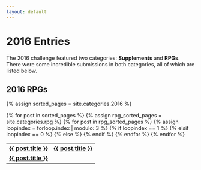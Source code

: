 ```yaml
---
layout: default
---
```


# 2016 Entries

The 2016 challenge featured two categories: **Supplements** and **RPGs**. There were some incredible submissions in both categories, all of which are listed below.

## 2016 RPGs

{% assign sorted_pages = site.categories.2016 %}
<table>{% for post in sorted_pages %}
  {% assign rpg_sorted_pages = site.categories.rpg %}
{% for post in rpg_sorted_pages %}
  {% assign loopindex = forloop.index | modulo: 3 %}
  {% if loopindex == 1 %}
    <tr><td id="entries"><strong><a href="{{ post.url }}">{{ post.title }}</a></strong></td>
  {% elsif loopindex == 0 %}
    <td id="entries"><strong><a href="{{ post.url }}">{{ post.title }}</a></strong></td></tr>
  {% else %}
    <td id="entries"><strong><a href="{{ post.url }}">{{ post.title }}</a></strong></td>
  {% endif %}
 {% endfor %}
 {% endfor %}</table>
